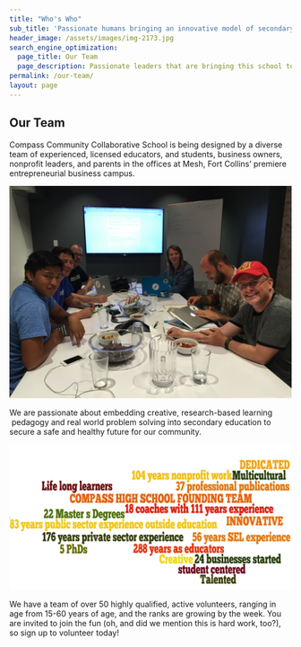 ```yaml
---
title: "Who's Who"
sub_title: 'Passionate humans bringing an innovative model of secondary education to Fort Collins!'
header_image: /assets/images/img-2173.jpg
search_engine_optimization:
  page_title: Our Team
  page_description: Passionate leaders that are bringing this school to life.
permalink: /our-team/
layout: page
---
```



## Our Team

Compass Community Collaborative School is being designed by a diverse team of experienced, licensed educators, and students, business owners, nonprofit leaders, and parents in the offices at Mesh, Fort Collins’ premiere entrepreneurial business campus.

![](/assets/images/versions/img-1963---x----4032-3024x---.jpg)

We are passionate about embedding creative, research-based learning  pedagogy and real world problem solving into secondary education to secure a safe and healthy future for our community.

![](/assets/images/versions/qualifications---x----1242-640x---.jpg)

We have a team of over 50 highly qualified, active volunteers, ranging in age from 15-60 years of age, and the ranks are growing by the week. You are invited to join the fun (oh, and did we mention this is hard work, too?), so sign up to volunteer today!